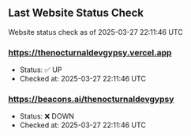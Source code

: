 ## Last Website Status Check

<!-- GitHub Action will update the section below -->
Website status check as of 2025-03-27 22:11:46 UTC

### https://thenocturnaldevgypsy.vercel.app
- Status: ✅ UP
- Checked at: 2025-03-27 22:11:46 UTC

### https://beacons.ai/thenocturnaldevgypsy
- Status: ❌ DOWN
- Checked at: 2025-03-27 22:11:46 UTC


<!-- End of GitHub Action update section -->
